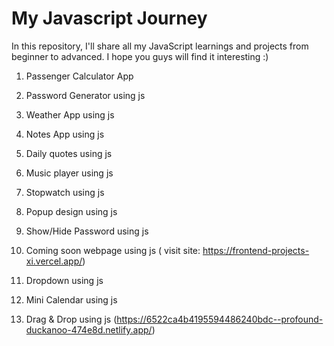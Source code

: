 # My Javascript Journey
In this repository, I'll share all my JavaScript learnings and projects from beginner to advanced. I hope you guys will find it interesting :)


1) Passenger Calculator App

2) Password Generator using js

3) Weather App using js

4) Notes App using js

5) Daily quotes using js

6) Music player using js

7) Stopwatch using js

8) Popup design using js

9) Show/Hide Password using js

10) Coming soon webpage using js ( visit site: https://frontend-projects-xi.vercel.app/)

11) Dropdown using js

12) Mini Calendar using js

13) Drag & Drop using js (https://6522ca4b4195594486240bdc--profound-duckanoo-474e8d.netlify.app/)
